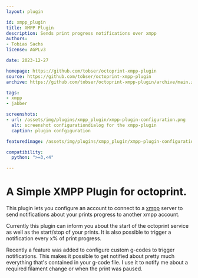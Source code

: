 ```yaml
---
layout: plugin

id: xmpp_plugin
title: XMPP Plugin
description: Sends print progress notifications over xmpp
authors:
- Tobias Sachs
license: AGPLv3

date: 2023-12-27

homepage: https://github.com/tobser/octoprint-xmpp-plugin
source: https://github.com/tobser/octoprint-xmpp-plugin
archive: https://github.com/tobser/octoprint-xmpp-plugin/archive/main.zip

tags:
- xmpp
- jabber

screenshots:
- url: /assets/img/plugins/xmpp_plugin/xmpp-plugin-configuration.png
  alt: screenshot configurationdialog for the xmpp-plugin
  caption: plugin confgiguration

featuredimage: /assets/img/plugins/xmpp_plugin/xmpp-plugin-configuration.png

compatibility:
  python: ">=3,<4"

---
```


# A Simple XMPP Plugin for octoprint.

This plugin lets you configure an account to connect to a
[xmpp](https://en.wikipedia.org/wiki/XMPP) server to
send notifications about your prints progress to another xmpp account.

Currently this plugin can inform you about the start of the octoprint service as well
as the start/stop of your prints. It is also possible to trigger a notification every x%
of print progress.

Recently a feature was added to configure custom g-codes to trigger notifications.
This makes it possible to get notified about pretty much everything that's contained in
your g-code file. I use it to notify me about a required filament change or when the print
was paused.
